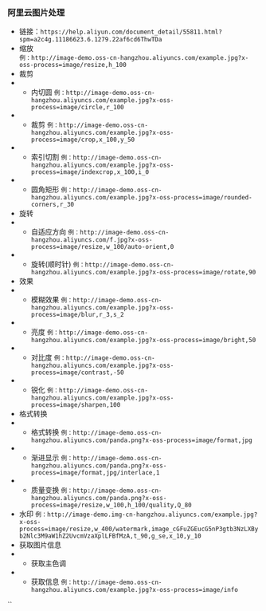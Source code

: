 ### 阿里云图片处理
* 链接：`https://help.aliyun.com/document_detail/55811.html?spm=a2c4g.11186623.6.1279.22af6cd6ThwTDa`
* 缩放</br>
`例：http://image-demo.oss-cn-hangzhou.aliyuncs.com/example.jpg?x-oss-process=image/resize,h_100`
* 裁剪</br>
* * 内切圆
`例：http://image-demo.oss-cn-hangzhou.aliyuncs.com/example.jpg?x-oss-process=image/circle,r_100`
* * 裁剪
`例：http://image-demo.oss-cn-hangzhou.aliyuncs.com/example.jpg?x-oss-process=image/crop,x_100,y_50`
* * 索引切割
`例：http://image-demo.oss-cn-hangzhou.aliyuncs.com/example.jpg?x-oss-process=image/indexcrop,x_100,i_0`
* * 圆角矩形
`例：http://image-demo.oss-cn-hangzhou.aliyuncs.com/example.jpg?x-oss-process=image/rounded-corners,r_30`
* 旋转</br>
* * 自适应方向
`例：http://image-demo.oss-cn-hangzhou.aliyuncs.com/f.jpg?x-oss-process=image/resize,w_100/auto-orient,0`
* * 旋转(顺时针)
`例：http://image-demo.oss-cn-hangzhou.aliyuncs.com/example.jpg?x-oss-process=image/rotate,90`
* 效果</br>
* * 模糊效果
`例：http://image-demo.oss-cn-hangzhou.aliyuncs.com/example.jpg?x-oss-process=image/blur,r_3,s_2`
* * 亮度
`例：http://image-demo.oss-cn-hangzhou.aliyuncs.com/example.jpg?x-oss-process=image/bright,50`
* * 对比度
`例：http://image-demo.oss-cn-hangzhou.aliyuncs.com/example.jpg?x-oss-process=image/contrast,-50`
* * 锐化
`例：http://image-demo.oss-cn-hangzhou.aliyuncs.com/example.jpg?x-oss-process=image/sharpen,100`
* 格式转换</br>
* * 格式转换
`例：http://image-demo.oss-cn-hangzhou.aliyuncs.com/panda.png?x-oss-process=image/format,jpg`
* * 渐进显示
`例：http://image-demo.oss-cn-hangzhou.aliyuncs.com/panda.png?x-oss-process=image/format,jpg/interlace,1`
* * 质量变换
`例：http://image-demo.oss-cn-hangzhou.aliyuncs.com/panda.png?x-oss-process=image/resize,w_100,h_100/quality,Q_80`
* 水印
`例：http://image-demo.img-cn-hangzhou.aliyuncs.com/example.jpg?x-oss-process=image/resize,w_400/watermark,image_cGFuZGEucG5nP3gtb3NzLXByb2Nlc3M9aW1hZ2UvcmVzaXplLFBfMzA,t_90,g_se,x_10,y_10`
* 获取图片信息
* * 获取主色调
* * 获取信息
`例：http://image-demo.oss-cn-hangzhou.aliyuncs.com/example.jpg?x-oss-process=image/info`

``
